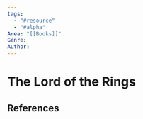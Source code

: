 ```yaml
---
tags:
  - "#resource"
  - "#alpha"
Area: "[[Books]]"
Genre:
Author:
---
```

# The Lord of the Rings



## References



